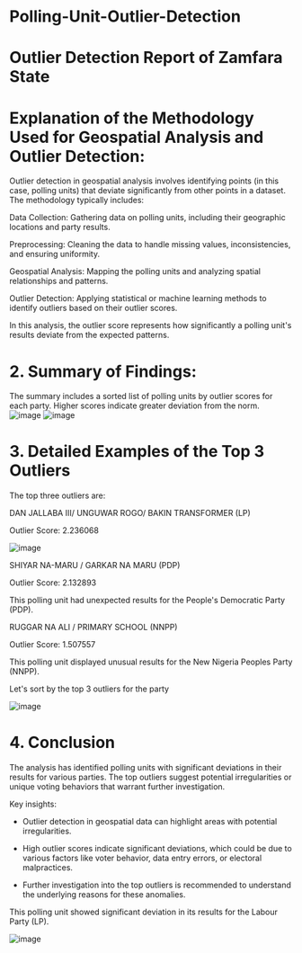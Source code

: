 # Polling-Unit-Outlier-Detection
# Outlier Detection Report of Zamfara State

# Explanation of the Methodology Used for Geospatial Analysis and Outlier Detection:

Outlier detection in geospatial analysis involves identifying points (in this case, polling units) that deviate significantly from other points in a dataset. The methodology typically includes:

Data Collection: Gathering data on polling units, including their geographic locations and party results.

Preprocessing: Cleaning the data to handle missing values, inconsistencies, and ensuring uniformity.

Geospatial Analysis: Mapping the polling units and analyzing spatial relationships and patterns.

Outlier Detection: Applying statistical or machine learning methods to identify outliers based on their outlier scores.

In this analysis, the outlier score represents how significantly a polling unit's results deviate from the expected patterns.

# 2. Summary of Findings:

The summary includes a sorted list of polling units by outlier scores for each party. Higher scores indicate greater deviation from the norm.
![image](https://github.com/user-attachments/assets/8c460637-d4b8-486a-8b1d-bee0f2f3ca28)
![image](https://github.com/user-attachments/assets/eff2f553-4180-47cd-9b1c-3b4ac664ea21)

# 3. Detailed Examples of the Top 3 Outliers

The top three outliers are:

DAN JALLABA III/ UNGUWAR ROGO/ BAKIN TRANSFORMER (LP)

Outlier Score: 2.236068

![image](https://github.com/user-attachments/assets/3323a4aa-ee35-4fa2-bc20-ea9f1b4dd471)

SHIYAR NA-MARU / GARKAR NA MARU (PDP)

Outlier Score: 2.132893

This polling unit had unexpected results for the People's Democratic Party (PDP).

RUGGAR NA ALI / PRIMARY SCHOOL (NNPP)

Outlier Score: 1.507557

This polling unit displayed unusual results for the New Nigeria Peoples Party (NNPP).

Let's sort by the top 3 outliers for the party

![image](https://github.com/user-attachments/assets/751bc51f-a9e8-4a11-a9e6-d29d54213570)

# 4. Conclusion

The analysis has identified polling units with significant deviations in their results for various parties. The top outliers suggest potential irregularities or unique voting behaviors that warrant further investigation.

Key insights:

- Outlier detection in geospatial data can highlight areas with potential irregularities.

- High outlier scores indicate significant deviations, which could be due to various factors like voter behavior, data entry errors, or electoral malpractices.

- Further investigation into the top outliers is recommended to understand the underlying reasons for these anomalies.

This polling unit showed significant deviation in its results for the Labour Party (LP).


![image](https://github.com/user-attachments/assets/eb55e821-6ca8-48d0-8054-191fb9640527)



